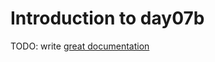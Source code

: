 # Introduction to day07b

TODO: write [great documentation](http://jacobian.org/writing/what-to-write/)
